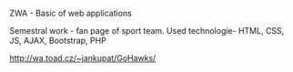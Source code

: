 ZWA - Basic of web applications

Semestral work - fan page of sport team. 
Used technologie- HTML, CSS, JS, AJAX, Bootstrap, PHP

http://wa.toad.cz/~jankupat/GoHawks/
